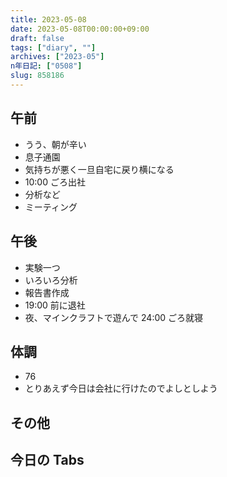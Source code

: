 ```yaml
---
title: 2023-05-08
date: 2023-05-08T00:00:00+09:00
draft: false
tags: ["diary", ""]
archives: ["2023-05"]
n年日記: ["0508"]
slug: 858186
---
```


## 午前

- うう、朝が辛い
- 息子通園
- 気持ちが悪く一旦自宅に戻り横になる
- 10:00 ごろ出社
- 分析など
- ミーティング

## 午後

- 実験一つ
- いろいろ分析
- 報告書作成
- 19:00 前に退社
- 夜、マインクラフトで遊んで 24:00 ごろ就寝

## 体調

- 76
- とりあえず今日は会社に行けたのでよしとしよう

## その他

## 今日の Tabs
